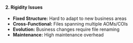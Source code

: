 #### 2. Rigidity Issues

- **Fixed Structure:** Hard to adapt to new business areas
- **Cross-Functional:** Files spanning multiple AOMs/COIs
- **Evolution:** Business changes require file renaming
- **Maintenance:** High maintenance overhead
